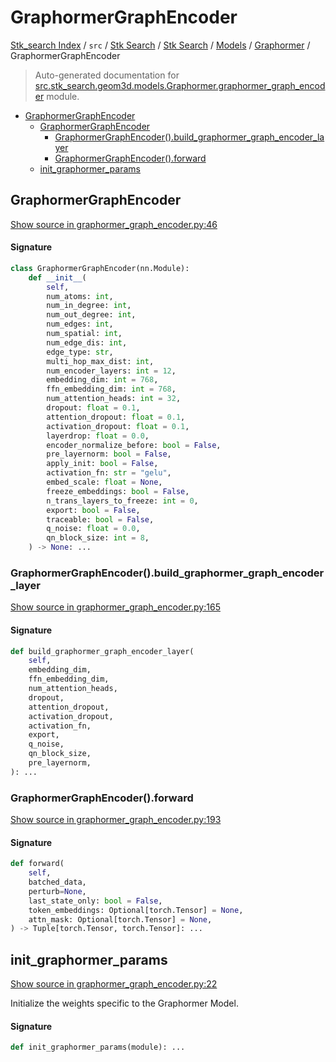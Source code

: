 # GraphormerGraphEncoder

[Stk_search Index](../../../../../README.md#stk_search-index) / `src` / [Stk Search](../../../index.md#stk-search) / [Stk Search](../../../index.md#stk-search) / [Models](../index.md#models) / [Graphormer](./index.md#graphormer) / GraphormerGraphEncoder

> Auto-generated documentation for [src.stk_search.geom3d.models.Graphormer.graphormer_graph_encoder](https://github.com/mohammedazzouzi15/STK_search/blob/main/src/stk_search/geom3d/models/Graphormer/graphormer_graph_encoder.py) module.

- [GraphormerGraphEncoder](#graphormergraphencoder)
  - [GraphormerGraphEncoder](#graphormergraphencoder-1)
    - [GraphormerGraphEncoder().build_graphormer_graph_encoder_layer](#graphormergraphencoder()build_graphormer_graph_encoder_layer)
    - [GraphormerGraphEncoder().forward](#graphormergraphencoder()forward)
  - [init_graphormer_params](#init_graphormer_params)

## GraphormerGraphEncoder

[Show source in graphormer_graph_encoder.py:46](https://github.com/mohammedazzouzi15/STK_search/blob/main/src/stk_search/geom3d/models/Graphormer/graphormer_graph_encoder.py#L46)

#### Signature

```python
class GraphormerGraphEncoder(nn.Module):
    def __init__(
        self,
        num_atoms: int,
        num_in_degree: int,
        num_out_degree: int,
        num_edges: int,
        num_spatial: int,
        num_edge_dis: int,
        edge_type: str,
        multi_hop_max_dist: int,
        num_encoder_layers: int = 12,
        embedding_dim: int = 768,
        ffn_embedding_dim: int = 768,
        num_attention_heads: int = 32,
        dropout: float = 0.1,
        attention_dropout: float = 0.1,
        activation_dropout: float = 0.1,
        layerdrop: float = 0.0,
        encoder_normalize_before: bool = False,
        pre_layernorm: bool = False,
        apply_init: bool = False,
        activation_fn: str = "gelu",
        embed_scale: float = None,
        freeze_embeddings: bool = False,
        n_trans_layers_to_freeze: int = 0,
        export: bool = False,
        traceable: bool = False,
        q_noise: float = 0.0,
        qn_block_size: int = 8,
    ) -> None: ...
```

### GraphormerGraphEncoder().build_graphormer_graph_encoder_layer

[Show source in graphormer_graph_encoder.py:165](https://github.com/mohammedazzouzi15/STK_search/blob/main/src/stk_search/geom3d/models/Graphormer/graphormer_graph_encoder.py#L165)

#### Signature

```python
def build_graphormer_graph_encoder_layer(
    self,
    embedding_dim,
    ffn_embedding_dim,
    num_attention_heads,
    dropout,
    attention_dropout,
    activation_dropout,
    activation_fn,
    export,
    q_noise,
    qn_block_size,
    pre_layernorm,
): ...
```

### GraphormerGraphEncoder().forward

[Show source in graphormer_graph_encoder.py:193](https://github.com/mohammedazzouzi15/STK_search/blob/main/src/stk_search/geom3d/models/Graphormer/graphormer_graph_encoder.py#L193)

#### Signature

```python
def forward(
    self,
    batched_data,
    perturb=None,
    last_state_only: bool = False,
    token_embeddings: Optional[torch.Tensor] = None,
    attn_mask: Optional[torch.Tensor] = None,
) -> Tuple[torch.Tensor, torch.Tensor]: ...
```



## init_graphormer_params

[Show source in graphormer_graph_encoder.py:22](https://github.com/mohammedazzouzi15/STK_search/blob/main/src/stk_search/geom3d/models/Graphormer/graphormer_graph_encoder.py#L22)

Initialize the weights specific to the Graphormer Model.

#### Signature

```python
def init_graphormer_params(module): ...
```